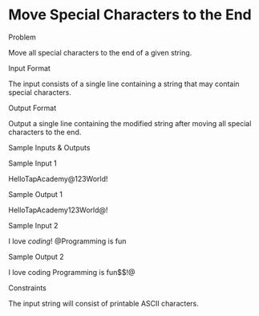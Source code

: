 # Move Special Characters to the End

Problem





Move all special characters to the end of a given string.





Input Format



The input consists of a single line containing a string that may contain special characters.





Output Format



Output a single line containing the modified string after moving all special characters to the end.





Sample Inputs & Outputs



Sample Input 1

HelloTapAcademy@123World!



Sample Output 1

HelloTapAcademy123World@!







Sample Input 2

I love $coding$! @Programming is fun



Sample Output 2

I love coding Programming is fun$$!@







Constraints



The input string will consist of printable ASCII characters.





